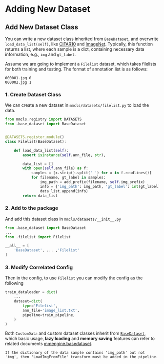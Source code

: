 # Adding New Dataset

## Add New Dataset Class

You can write a new dataset class inherited from `BaseDataset`, and overwrite `load_data_list(self)`,
like [CIFAR10](https://github.com/open-mmlab/mmclassification/blob/1.x/mmcls/datasets/cifar.py) and [ImageNet](https://github.com/open-mmlab/mmclassification/blob/1.x/mmcls/datasets/imagenet.py).
Typically, this function returns a list, where each sample is a dict, containing necessary data information, e.g., `img` and `gt_label`.

Assume we are going to implement a `Filelist` dataset, which takes filelists for both training and testing. The format of annotation list is as follows:

```text
000001.jpg 0
000002.jpg 1
```

### 1. Create Dataset Class

We can create a new dataset in `mmcls/datasets/filelist.py` to load the data.

```python
from mmcls.registry import DATASETS
from .base_dataset import BaseDataset


@DATASETS.register_module()
class Filelist(BaseDataset):

    def load_data_list(self):
        assert isinstance(self.ann_file, str),

        data_list = []
        with open(self.ann_file) as f:
            samples = [x.strip().split(' ') for x in f.readlines()]
            for filename, gt_label in samples:
                img_path = add_prefix(filename, self.img_prefix)
                info = {'img_path': img_path, 'gt_label': int(gt_label)}
                data_list.append(info)
        return data_list
```

### 2. Add to the package

And add this dataset class in `mmcls/datasets/__init__.py`

```python
from .base_dataset import BaseDataset
...
from .filelist import Filelist

__all__ = [
    'BaseDataset', ... ,'Filelist'
]
```

### 3. Modify Correlated Config

Then in the config, to use `Filelist` you can modify the config as the following

```python
train_dataloader = dict(
    ...
    dataset=dict(
        type='Filelist',
        ann_file='image_list.txt',
        pipeline=train_pipeline,
    )
)
```

Both `CustomData` and custom dataset classes inherit from [`BaseDataset`](https://github.com/open-mmlab/mmclassification/blob/1.x/mmcls/datasets/base_dataset.py), which basic usage, **lazy loading** and **memory saving** features can refer to related documents [mmengine.basedataset](https://github.com/open-mmlab/mmengine/blob/main/docs/zh_cn/tutorials/basedataset.md).

```note
If the dictionary of the data sample contains 'img_path' but not 'img', then 'LoadImgFromFile' transform must be added in the pipeline.
```

